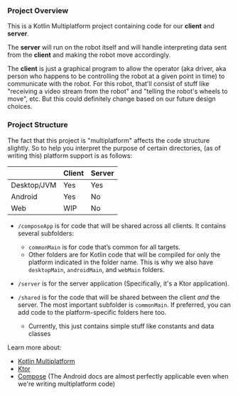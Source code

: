 ### Project Overview

This is a Kotlin Multiplatform project containing code for our **client** and **server**.

The **server** will run on the robot itself and will handle interpreting data sent from the **client** and
making the robot move accordingly.

The **client** is just a graphical program to allow the operator (aka driver, aka person who happens to be
controlling the robot at a given point in time) to communicate with the robot. For this robot, that'll consist
of stuff like "receiving a video stream from the robot" and "telling the robot's wheels to move", etc. But this
could definitely change based on our future design choices.

### Project Structure

The fact that this project is "multiplatform" affects the code structure slightly.
So to help you interpret the purpose of certain directories, (as of writing this)
platform support is as follows:

|             | Client | Server |
|-------------|--------|--------|
| Desktop/JVM | Yes    | Yes    |
| Android     | Yes    | No     |
| Web         | WIP    | No     |

* `/composeApp` is for code that will be shared across all clients.
  It contains several subfolders:
    - `commonMain` is for code that’s common for all targets.
    - Other folders are for Kotlin code that will be compiled for only the platform indicated in the
      folder name. This is why we also have `desktopMain`, `androidMain`, and `webMain` folders.

* `/server` is for the server application (Specifically, it's a Ktor application).

* `/shared` is for the code that will be shared between the client *and* the server.
  The most important subfolder is `commonMain`. If preferred, you can add code to the
  platform-specific folders here too.
    * Currently, this just contains simple stuff like constants and data classes

Learn more about:

- [Kotlin Multiplatform](https://www.jetbrains.com/help/kotlin-multiplatform-dev/get-started.html)
- [Ktor](https://ktor.io/docs/welcome.html)
- [Compose](https://developer.android.com/develop/ui/compose/documentation) (The Android docs are almost perfectly
  applicable even when we're writing multiplatform code)